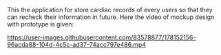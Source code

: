 This the application for store cardiac records of every users so that they can recheck their information in future. Here the video of mockup design with prototype is given:

https://user-images.githubusercontent.com/83578877/178152156-96acda88-104d-4c5c-ad37-74acc797e486.mp4

